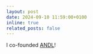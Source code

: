 ```yaml
---
layout: post
date: 2024-09-10 11:59:00+0100
inline: true
related_posts: false
---
```


I co-founded [ANDL](https://andl.io)!